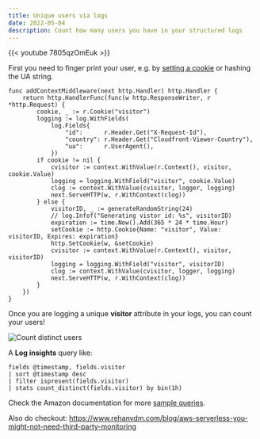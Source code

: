 ```yaml
---
title: Unique users via logs
date: 2022-05-04
description: Count how many users you have in your structured logs
---
```


{{< youtube 7805qzOmEuk >}}

First you need to finger print your user, e.g. by [setting a
cookie](https://youtu.be/YlrwDN7_vHw?t=226) or hashing the UA string.

    func addContextMiddleware(next http.Handler) http.Handler {
    	return http.HandlerFunc(func(w http.ResponseWriter, r *http.Request) {
    		cookie, _ := r.Cookie("visitor")
    		logging := log.WithFields(
    			log.Fields{
    				"id":      r.Header.Get("X-Request-Id"),
    				"country": r.Header.Get("Cloudfront-Viewer-Country"),
    				"ua":      r.UserAgent(),
    			})
    		if cookie != nil {
    			cvisitor := context.WithValue(r.Context(), visitor, cookie.Value)
    			logging = logging.WithField("visitor", cookie.Value)
    			clog := context.WithValue(cvisitor, logger, logging)
    			next.ServeHTTP(w, r.WithContext(clog))
    		} else {
    			visitorID, _ := generateRandomString(24)
    			// log.Infof("Generating vistor id: %s", visitorID)
    			expiration := time.Now().Add(365 * 24 * time.Hour)
    			setCookie := http.Cookie{Name: "visitor", Value: visitorID, Expires: expiration}
    			http.SetCookie(w, &setCookie)
    			cvisitor := context.WithValue(r.Context(), visitor, visitorID)
    			logging = logging.WithField("visitor", visitorID)
    			clog := context.WithValue(cvisitor, logger, logging)
    			next.ServeHTTP(w, r.WithContext(clog))
    		}
    	})
    }

Once you are logging a unique **visitor** attribute in your logs, you can count your users!

<img src="https://s.natalian.org/2022-05-04/distinct-users.png" alt="Count distinct users">

A **Log insights** query like:

    fields @timestamp, fields.visitor
    | sort @timestamp desc
    | filter ispresent(fields.visitor)
    | stats count_distinct(fields.visitor) by bin(1h)

Check the Amazon documentation for more [sample queries](https://docs.aws.amazon.com/AmazonCloudWatch/latest/logs/CWL_QuerySyntax-examples.html).

Also do checkout: https://www.rehanvdm.com/blog/aws-serverless-you-might-not-need-third-party-monitoring
